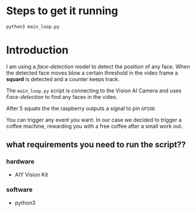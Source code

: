 
# Steps to get it running
```
python3 main_loop.py
```

# Introduction

I am using a *face-detection* model to detect the position of any face. When the detected face moves blow a certain threshold in the video frame a **squard** is detected and a counter keeps track.

The ```main_loop.py``` script is connecting to the Vision AI Camera and uses *Face-detection* to find any faces in the video. 

After 5 squats the the raspberry outputs a signal to pin ```GPIOD```

You can trigger any event you want. In our case we decided to trigger a coffee machine, rewarding you with a free coffee after a small work out.


## what requirements you need to run the script??

### hardware
-  AIY Vision Kit
### software
- python3